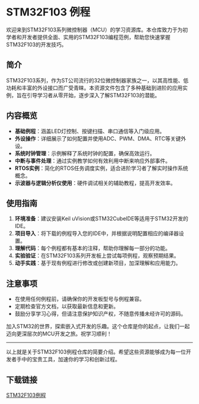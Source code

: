 # STM32F103 例程

欢迎来到STM32F103系列微控制器（MCU）的学习资源库。本仓库致力于为初学者和开发者提供全面、实用的STM32F103编程范例，帮助您快速掌握STM32F103的开发技巧。

## 简介

STM32F103系列，作为ST公司流行的32位微控制器家族之一，以其高性能、低功耗和丰富的外设接口而广受青睐。本资源文件包含了多种基础到进阶的应用实例，旨在引导学习者从零开始，逐步深入了解STM32F103的潜能。

## 内容概览

- **基础例程**：涵盖LED灯控制、按键扫描、串口通信等入门级应用。
- **外设操作**：详细展示了如何配置并使用ADC、PWM、DMA、RTC等关键外设。
- **系统时钟管理**：示例解释了系统时钟的配置，确保高效运行。
- **中断与事件处理**：通过实例教学如何有效利用中断来响应外部事件。
- **RTOS实例**：简化的RTOS任务调度实例，适合进阶学习者了解实时操作系统概念。
- **示波器与逻辑分析仪使用**：硬件调试相关的辅助教程，提高开发效率。

## 使用指南

1. **环境准备**：建议安装Keil uVision或STM32CubeIDE等适用于STM32开发的IDE。
2. **项目导入**：将下载的例程导入您的IDE中，并根据说明配置相应的编译器设置。
3. **理解代码**：每个例程都有基本的注释，帮助你理解每一部分的功能。
4. **实验验证**：在STM32F103系列开发板上尝试每项例程，观察预期结果。
5. **动手实践**：基于现有例程进行修改或创建新项目，加深理解和应用能力。

## 注意事项

- 在使用任何例程前，请确保你的开发板型号与例程兼容。
- 定期检查官方文档，以获取最新信息和更新。
- 鼓励分享学习心得，但请注意保护知识产权，不随意传播未经许可的源码。

加入STM32的世界，探索嵌入式开发的乐趣。这个仓库是你的起点，让我们一起迈向更深层次的MCU开发之旅。祝学习顺利！

---

以上就是关于STM32F103例程仓库的简要介绍。希望这些资源能够成为每一位开发者手中的宝贵工具，加速你的学习和创新过程。

## 下载链接

[STM32F103例程](https://pan.quark.cn/s/27787754b7ac)